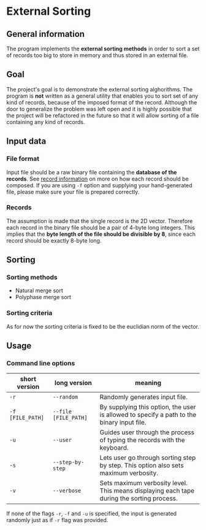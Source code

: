 # External Sorting

## General information
The program implements the **external sorting methods** in order to sort a set of records too big to store in memory and thus stored in an external file.

## Goal
The project's goal is to demonstrate the external sorting alghorithms. The program is **not** written as a general utility that enables you to sort set of any kind of records, because of the imposed format of the record. Although the door to generalize the problem was left open and it is highly possible that the project will be refactored in the future so that it will allow sorting of a file containing any kind of records.

## Input data

### File format

Input file should be a raw binary file containing the **database of the records**. See [record information](###Records) on more on how each record should be composed.
If you are using `-f` option and supplying your hand-generated file, please make sure your file is prepared correctly.

### Records
The assumption is made that the single record is the 2D vector. Therefore each record in the binary file should be a pair of 4-byte long integers. This implies that the **byte length of the file should be divisible by 8**, since each record should be exactly 8-byte long.

## Sorting

### Sorting methods

* Natural merge sort
* Polyphase merge sort

### Sorting criteria
As for now the sorting criteria is fixed to be the euclidian norm of the vector.

## Usage

### Command line options

| short version    | long version         | meaning                                                                                   |
|------------------|----------------------|-------------------------------------------------------------------------------------------|
| `-r`             | `--random`           | Randomly generates input file.                                                            |
| `-f [FILE_PATH]` | `--file [FILE_PATH]` | By supplying this option, the user is allowed to specify a path to the binary input file. |
| `-u`             | `--user`             | Guides user through the process of typing the records with the keyboard.                  |
| `-s`             | `--step-by-step`     | Lets user go through sorting step by step. This option also sets maximum verbosity.       |
| `-v`             | `--verbose`          | Sets maximum verbosity level. This means displaying each tape during the sorting process. |

If none of the flags `-r`, `-f` and `-u` is specified, the input is generated randomly just as if `-r` flag was provided.

